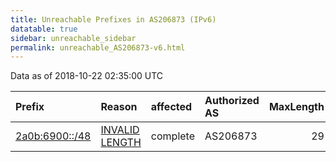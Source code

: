 ```yaml
---
title: Unreachable Prefixes in AS206873 (IPv6)
datatable: true
sidebar: unreachable_sidebar
permalink: unreachable_AS206873-v6.html
---
```


Data as of 2018-10-22 02:35:00 UTC


<div class="datatable-begin"></div>

| Prefix                                                 | Reason                                                                                                    | affected   | Authorized AS   |   MaxLength | Anchor                                         |   unreachable /48s |
|:-------------------------------------------------------|:----------------------------------------------------------------------------------------------------------|:-----------|:----------------|------------:|:-----------------------------------------------|-------------------:|
| [2a0b:6900::/48](https://stat.ripe.net/2a0b:6900::/48) | [INVALID LENGTH](https://rpki-validator.ripe.net/announcement-preview?asn=AS206873&prefix=2a0b:6900::/48) | complete   | AS206873        |          29 | [RIPE](unreachable_RIPE_NCC_RPKI_Root-v6.html) |                  1 |

<div class="datatable-end"></div>